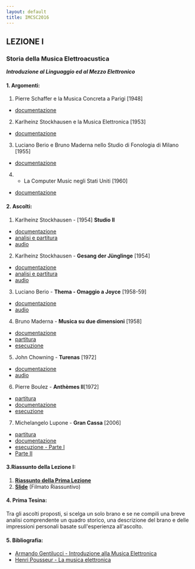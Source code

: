 ```yaml
---
layout: default
title: IMCSC2016
---
```


## LEZIONE I

### Storia della Musica Elettroacustica

***Introduzione al Linguaggio ed al Mezzo Elettronico***

#### 1. Argomenti:

1. Pierre Schaffer e la Musica Concreta a Parigi [1948]
  - [documentazione](https://www.dropbox.com/s/o51objrqhkbl27t/Musica_Concreta.pdf?dl=0)

2. Karlheinz Stockhausen e la Musica Elettronica [1953]
  - [documentazione](https://www.dropbox.com/s/iw8rute8n6t2fak/colonia.pdf?dl=0)

3. Luciano Berio e Bruno Maderna nello Studio di Fonologia di Milano [1955]
  - [documentazione](https://www.dropbox.com/s/kxbbbf2j59qqdtd/milano.pdf?dl=0)

4. - La Computer Music negli Stati Uniti [1960]
  - [documentazione](https://www.dropbox.com/s/x36bdn8tw87tdwl/usa.pdf?dl=0)

#### 2. Ascolti:

1. Karlheinz Stockhausen -  [1954] **Studio II**
  - [documentazione](https://www.dropbox.com/s/2uzvhhd87i531m4/Studio2.pdf?dl=0)
  - [analisi e partitura](https://www.dropbox.com/s/3wro5aw07z1u0u9/StudieII.pdf?dl=0)
  - [audio](https://youtu.be/bwj6ZptPnDo)

2. Karlheinz Stockhausen - **Gesang der Jünglinge** [1954]
  - [documentazione](https://www.dropbox.com/s/igcfra4z1y6b7r2/Gesang.pdf?dl=0)
  - [analisi e partitura](https://www.dropbox.com/s/3wro5aw07z1u0u9/StudieII.pdf?dl=0)
  - [audio](https://youtu.be/UmGIiBfWI0E)

3. Luciano Berio -  **Thema - Omaggio a Joyce**  [1958-59]
  - [documentazione](https://www.dropbox.com/s/8jy33gmjqjl51n3/Thema.pdf?dl=0)
  - [audio](https://youtu.be/jV_76OZSsqo)

4. Bruno Maderna - **Musica su due dimensioni** [1958]
  - [documentazione](https://www.dropbox.com/s/v2awwol03hp9ywb/Musicasuduedimensioni_documentazione.pdf?dl=0)
  - [partitura](https://www.dropbox.com/s/pklm33bi1zolqdr/Maderna%20-%20Musica%20su%20due%20dimensioni_score.pdf?dl=0)
  - [esecuzione](https://youtu.be/DrgBBjNbeQM)

5. John Chowning - **Turenas** [1972]
  - [documentazione](https://www.academia.edu/5497062/Chowning_e_la_sintesi_FM._Analisi_di_Turenas)
  - [audio](https://youtu.be/kSbTOB5ft5c)

6. Pierre Boulez - **Anthèmes II**[1972]
  - [partitura](https://www.dropbox.com/s/qh9huwh9unqjyur/Regie%20Informatique.pdf?dl=0)
  - [documentazione](https://www.dropbox.com/s/pkkzcblwwogjrdi/Anthemes_2_-_Marinoni-libre.pdf?dl=0)
  - [esecuzione](https://youtu.be/TMYDgwNALY8)

7. Michelangelo Lupone - **Gran Cassa** [2006]
  - [partitura](https://www.dropbox.com/s/46pbj0kx7dis1hn/GC.pdf?dl=0)
  - [documentazione](https://www.dropbox.com/s/ne73pr55nm2ef3v/GranCassa_0.pdf?dl=0)
  - [esecuzione - Parte I](https://youtu.be/chhxK_RhZIk)
  - [Parte II](https://youtu.be/G41JGAYsgsg)

#### 3.Riassunto della Lezione I:

1. [**Riassunto della Prima Lezione**](http://conservatoriosantacecilia.academia.edu/PasqualeCitera)
2. [**Slide**](https://www.dropbox.com/s/jh6z8qrej02ru6h/IMCSC2016_SLIDE.mov?dl=0) (Filmato Riassuntivo)

#### 4. Prima Tesina:

Tra gli ascolti proposti, si scelga un solo brano e se ne compili una breve analisi comprendente un quadro storico, una descrizione del brano e delle impressioni personali basate sull'esperienza all'ascolto.  

#### 5. Bibliografia:

- [Armando Gentilucci - Introduzione alla Musica Elettronica](https://copy.com/gmatZ8qkaw1WROAG)
- [Henri Pousseur - La musica elettronica](https://www.dropbox.com/s/hzafguvw6y7iecc/Pousseur_La%20musica%20elettronica.pdf?dl=0)

